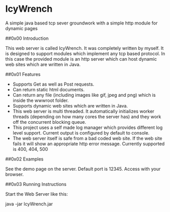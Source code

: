 # IcyWrench

A simple java based tcp sever groundwork with a simple http module for dynamic pages

##0x00 Introduction

This web server is called IcyWrench. It was completely written by myself. It is designed to support 
modules which implement any tcp based protocol. In this case the provided module is an http server
which can host dynamic web sites which are written in Java.


##0x01 Features

- Supports Get as well as Post requests.
- Can return static html documents.
- Can return any file (including images like gif, jpeg and png) which is inside the wwwroot folder.
- Supports dynamic web sites which are written in Java. 
- This web server is multi threaded. It automatically initializes worker threads (depending on 
  how many cores the server has) and they work off the concurrent blocking queue.
- This project uses a self made log manager which provides different log level support. Current
  output is configured by default to console. 
- The web server itself is safe from a bad coded web site. If the web site fails it will show an 
  appropriate http error message. Currently supported is 400, 404, 500

  
##0x02 Examples

See the demo page on the server. Default port is 12345. Access with your browser.


##0x03 Running Instructions

Start the Web Server like this:

java -jar IcyWrench.jar

